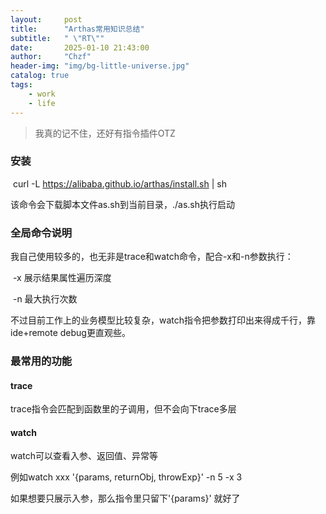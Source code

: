 ```yaml
---
layout:     post
title:      "Arthas常用知识总结"
subtitle:   " \"RT\""
date:       2025-01-10 21:43:00
author:     "Chzf"
header-img: "img/bg-little-universe.jpg"
catalog: true
tags:
    - work
    - life
---
```


> 我真的记不住，还好有指令插件OTZ

### 安装

​	curl -L https://alibaba.github.io/arthas/install.sh | sh

该命令会下载脚本文件as.sh到当前目录，./as.sh执行启动

### 全局命令说明

我自己使用较多的，也无非是trace和watch命令，配合-x和-n参数执行：

​	-x 展示结果属性遍历深度

​	-n 最大执行次数

不过目前工作上的业务模型比较复杂，watch指令把参数打印出来得成千行，靠ide+remote debug更直观些。

### 最常用的功能

#### trace

trace指令会匹配到函数里的子调用，但不会向下trace多层

#### watch

watch可以查看入参、返回值、异常等

例如watch xxx '{params, returnObj, throwExp}' -n 5 -x 3

如果想要只展示入参，那么指令里只留下'{params}' 就好了





​	